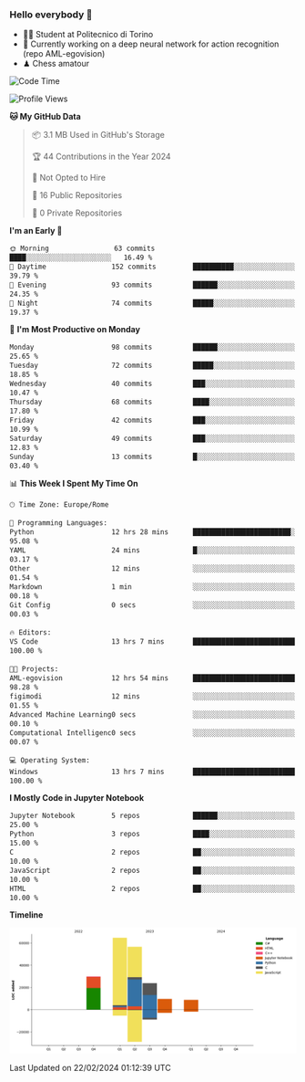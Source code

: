 ### Hello everybody 👋
- 🧑‍🎓 Student at Politecnico di Torino
- 🤖 Currently working on a deep neural network for action recognition (repo AML-egovision)
- ♟ Chess amatour

<!--
[![Figimodi's GitHub stats](https://github-readme-stats.vercel.app/api?username=figimodi&rank_icon=github&show_icons=true&include_all_commits=true)](https://github.com/figimodi/github-readme-stats)

![Top Langs](https://github-readme-stats.vercel.app/api/top-langs/?username=figimodi&layout=compact&)

[![Figimodi's WakaTime stats](https://github-readme-stats.vercel.app/api/wakatime?username=figimodi)](https://github.com/figimodi/github-readme-stats)
-->

<!--START_SECTION:waka-->
![Code Time](http://img.shields.io/badge/Code%20Time-13%20hrs%2011%20mins-blue)

![Profile Views](http://img.shields.io/badge/Profile%20Views-0-blue)

**🐱 My GitHub Data** 

> 📦 3.1 MB Used in GitHub's Storage 
 > 
> 🏆 44 Contributions in the Year 2024
 > 
> 🚫 Not Opted to Hire
 > 
> 📜 16 Public Repositories 
 > 
> 🔑 0 Private Repositories 
 > 
**I'm an Early 🐤** 

```text
🌞 Morning                63 commits          ████░░░░░░░░░░░░░░░░░░░░░   16.49 % 
🌆 Daytime                152 commits         ██████████░░░░░░░░░░░░░░░   39.79 % 
🌃 Evening                93 commits          ██████░░░░░░░░░░░░░░░░░░░   24.35 % 
🌙 Night                  74 commits          █████░░░░░░░░░░░░░░░░░░░░   19.37 % 
```
📅 **I'm Most Productive on Monday** 

```text
Monday                   98 commits          ██████░░░░░░░░░░░░░░░░░░░   25.65 % 
Tuesday                  72 commits          █████░░░░░░░░░░░░░░░░░░░░   18.85 % 
Wednesday                40 commits          ███░░░░░░░░░░░░░░░░░░░░░░   10.47 % 
Thursday                 68 commits          ████░░░░░░░░░░░░░░░░░░░░░   17.80 % 
Friday                   42 commits          ███░░░░░░░░░░░░░░░░░░░░░░   10.99 % 
Saturday                 49 commits          ███░░░░░░░░░░░░░░░░░░░░░░   12.83 % 
Sunday                   13 commits          █░░░░░░░░░░░░░░░░░░░░░░░░   03.40 % 
```


📊 **This Week I Spent My Time On** 

```text
🕑︎ Time Zone: Europe/Rome

💬 Programming Languages: 
Python                   12 hrs 28 mins      ████████████████████████░   95.08 % 
YAML                     24 mins             █░░░░░░░░░░░░░░░░░░░░░░░░   03.17 % 
Other                    12 mins             ░░░░░░░░░░░░░░░░░░░░░░░░░   01.54 % 
Markdown                 1 min               ░░░░░░░░░░░░░░░░░░░░░░░░░   00.18 % 
Git Config               0 secs              ░░░░░░░░░░░░░░░░░░░░░░░░░   00.03 % 

🔥 Editors: 
VS Code                  13 hrs 7 mins       █████████████████████████   100.00 % 

🐱‍💻 Projects: 
AML-egovision            12 hrs 54 mins      █████████████████████████   98.28 % 
figimodi                 12 mins             ░░░░░░░░░░░░░░░░░░░░░░░░░   01.55 % 
Advanced Machine Learning0 secs              ░░░░░░░░░░░░░░░░░░░░░░░░░   00.10 % 
Computational Intelligenc0 secs              ░░░░░░░░░░░░░░░░░░░░░░░░░   00.07 % 

💻 Operating System: 
Windows                  13 hrs 7 mins       █████████████████████████   100.00 % 
```

**I Mostly Code in Jupyter Notebook** 

```text
Jupyter Notebook         5 repos             ██████░░░░░░░░░░░░░░░░░░░   25.00 % 
Python                   3 repos             ████░░░░░░░░░░░░░░░░░░░░░   15.00 % 
C                        2 repos             ██░░░░░░░░░░░░░░░░░░░░░░░   10.00 % 
JavaScript               2 repos             ██░░░░░░░░░░░░░░░░░░░░░░░   10.00 % 
HTML                     2 repos             ██░░░░░░░░░░░░░░░░░░░░░░░   10.00 % 
```



**Timeline**

![Lines of Code chart](https://raw.githubusercontent.com/figimodi/figimodi/main/assets/bar_graph.png)


 Last Updated on 22/02/2024 01:12:39 UTC
<!--END_SECTION:waka-->

<!--
**figimodi/figimodi** is a ✨ _special_ ✨ repository because its `README.md` (this file) appears on your GitHub profile.

Here are some ideas to get you started:

- 🔭 I’m currently working on ...
- 🌱 I’m currently learning ...
- 👯 I’m looking to collaborate on ...
- 🤔 I’m looking for help with ...
- 💬 Ask me about ...
- 📫 How to reach me: ...
- 😄 Pronouns: ...
- ⚡ Fun fact: ...
-->
